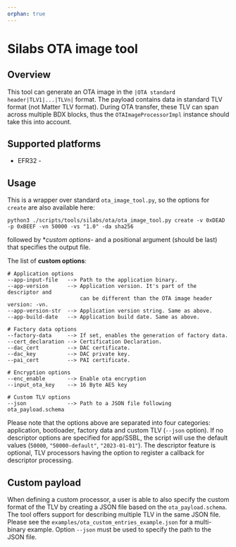 ```yaml
---
orphan: true
---
```


# Silabs OTA image tool

## Overview

This tool can generate an OTA image in the `|OTA standard header|TLV1|...|TLVn|`
format. The payload contains data in standard TLV format (not Matter TLV
format). During OTA transfer, these TLV can span across multiple BDX blocks,
thus the `OTAImageProcessorImpl` instance should take this into account.

## Supported platforms

-   EFR32 -

## Usage

This is a wrapper over standard `ota_image_tool.py`, so the options for `create`
are also available here:

```
python3 ./scripts/tools/silabs/ota/ota_image_tool.py create -v 0xDEAD -p 0xBEEF -vn 50000 -vs "1.0" -da sha256
```

followed by \*_custom options_- and a positional argument (should be last) that
specifies the output file.

The list of **custom options**:

```
# Application options
--app-input-file   --> Path to the application binary.
--app-version      --> Application version. It's part of the descriptor and
                       can be different than the OTA image header version: -vn.
--app-version-str  --> Application version string. Same as above.
--app-build-date   --> Application build date. Same as above.

# Factory data options
--factory-data     --> If set, enables the generation of factory data.
--cert_declaration --> Certification Declaration.
--dac_cert         --> DAC certificate.
--dac_key          --> DAC private key.
--pai_cert         --> PAI certificate.

# Encryption options
--enc_enable       --> Enable ota encryption
--input_ota_key    --> 16 Byte AES key

# Custom TLV options
--json             --> Path to a JSON file following ota_payload.schema
```

Please note that the options above are separated into four categories:
application, bootloader, factory data and custom TLV (`--json` option). If no
descriptor options are specified for app/SSBL, the script will use the default
values (`50000`, `"50000-default"`, `"2023-01-01"`). The descriptor feature is
optional, TLV processors having the option to register a callback for descriptor
processing.

## Custom payload

When defining a custom processor, a user is able to also specify the custom
format of the TLV by creating a JSON file based on the `ota_payload.schema`. The
tool offers support for describing multiple TLV in the same JSON file. Please
see the `examples/ota_custom_entries_example.json` for a multi-binary example.
Option `--json` must be used to specify the path to the JSON file.
